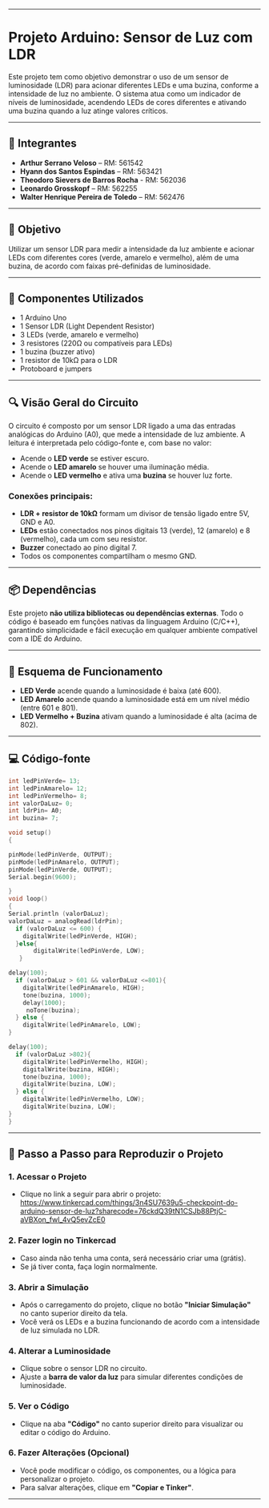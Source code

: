 
---

# Projeto Arduino: Sensor de Luz com LDR

Este projeto tem como objetivo demonstrar o uso de um sensor de luminosidade (LDR) para acionar diferentes LEDs e uma buzina, conforme a intensidade de luz no ambiente. O sistema atua como um indicador de níveis de luminosidade, acendendo LEDs de cores diferentes e ativando uma buzina quando a luz atinge valores críticos.

---

## 👥 Integrantes

- **Arthur Serrano Veloso** – RM: 561542  
- **Hyann dos Santos Espindas** – RM: 563421
- **Theodoro Sievers de Barros Rocha** - RM: 562036
- **Leonardo Grosskopf** – RM: 562255  
- **Walter Henrique Pereira de Toledo** – RM: 562476  

---

## 🎯 Objetivo

Utilizar um sensor LDR para medir a intensidade da luz ambiente e acionar LEDs com diferentes cores (verde, amarelo e vermelho), além de uma buzina, de acordo com faixas pré-definidas de luminosidade.

---

## 🧰 Componentes Utilizados

- 1 Arduino Uno  
- 1 Sensor LDR (Light Dependent Resistor)  
- 3 LEDs (verde, amarelo e vermelho)  
- 3 resistores (220Ω ou compatíveis para LEDs)  
- 1 buzina (buzzer ativo)  
- 1 resistor de 10kΩ para o LDR  
- Protoboard e jumpers  

---

## 🔍 Visão Geral do Circuito

O circuito é composto por um sensor LDR ligado a uma das entradas analógicas do Arduino (A0), que mede a intensidade de luz ambiente. A leitura é interpretada pelo código-fonte e, com base no valor:

- Acende o **LED verde** se estiver escuro.
- Acende o **LED amarelo** se houver uma iluminação média.
- Acende o **LED vermelho** e ativa uma **buzina** se houver luz forte.

### Conexões principais:

- **LDR + resistor de 10kΩ** formam um divisor de tensão ligado entre 5V, GND e A0.  
- **LEDs** estão conectados nos pinos digitais 13 (verde), 12 (amarelo) e 8 (vermelho), cada um com seu resistor.  
- **Buzzer** conectado ao pino digital 7.  
- Todos os componentes compartilham o mesmo GND.

---

## 📦 Dependências

Este projeto **não utiliza bibliotecas ou dependências externas**. Todo o código é baseado em funções nativas da linguagem Arduino (C/C++), garantindo simplicidade e fácil execução em qualquer ambiente compatível com a IDE do Arduino.

---

## 🔌 Esquema de Funcionamento

- **LED Verde** acende quando a luminosidade é baixa (até 600).  
- **LED Amarelo** acende quando a luminosidade está em um nível médio (entre 601 e 801).  
- **LED Vermelho + Buzina** ativam quando a luminosidade é alta (acima de 802).

---

## 💻 Código-fonte

```cpp
int ledPinVerde= 13;
int ledPinAmarelo= 12;
int ledPinVermelho= 8;
int valorDaLuz= 0;
int ldrPin= A0;
int buzina= 7;

void setup()
{

pinMode(ledPinVerde, OUTPUT);
pinMode(ledPinAmarelo, OUTPUT);
pinMode(ledPinVerde, OUTPUT);
Serial.begin(9600);

}
void loop()
{
Serial.println (valorDaLuz);
valorDaLuz = analogRead(ldrPin);
  if (valorDaLuz <= 600) {
    digitalWrite(ledPinVerde, HIGH);
  }else{
       digitalWrite(ledPinVerde, LOW);
   }

delay(100);
  if (valorDaLuz > 601 && valorDaLuz <=801){
    digitalWrite(ledPinAmarelo, HIGH);
    tone(buzina, 1000); 
    delay(1000); 
     noTone(buzina);
  } else {
    digitalWrite(ledPinAmarelo, LOW);
}

delay(100);
  if (valorDaLuz >802){
    digitalWrite(ledPinVermelho, HIGH);
    digitalWrite(buzina, HIGH);
    tone(buzina, 1000);
    digitalWrite(buzina, LOW);
  } else {
    digitalWrite(ledPinVermelho, LOW);
    digitalWrite(buzina, LOW);
}
}
```

---

## 🧪 Passo a Passo para Reproduzir o Projeto

### 1. Acessar o Projeto
- Clique no link a seguir para abrir o projeto:  
https://www.tinkercad.com/things/3n4SU7639u5-checkpoint-do-arduino-sensor-de-luz?sharecode=76ckdQ39tN1CSJb88PtjC-aVBXon_fwl_4vQ5evZcE0

### 2. Fazer login no Tinkercad
- Caso ainda não tenha uma conta, será necessário criar uma (grátis).
- Se já tiver conta, faça login normalmente.

### 3. Abrir a Simulação
- Após o carregamento do projeto, clique no botão **"Iniciar Simulação"** no canto superior direito da tela.
- Você verá os LEDs e a buzina funcionando de acordo com a intensidade de luz simulada no LDR.

### 4. Alterar a Luminosidade
- Clique sobre o sensor LDR no circuito.
- Ajuste a **barra de valor da luz** para simular diferentes condições de luminosidade.

### 5. Ver o Código
- Clique na aba **"Código"** no canto superior direito para visualizar ou editar o código do Arduino.

### 6. Fazer Alterações (Opcional)
- Você pode modificar o código, os componentes, ou a lógica para personalizar o projeto.
- Para salvar alterações, clique em **"Copiar e Tinker"**.

---
